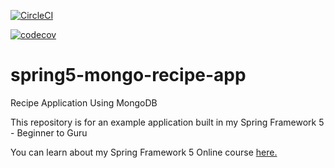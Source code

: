 [![CircleCI](https://circleci.com/gh/robburn/spring5-reactive-mongo-recipe-app.svg?style=svg)](https://circleci.com/gh/robburn/spring5-reactive-mongo-recipe-app)

[![codecov](https://codecov.io/gh/robburn/spring5-reactive-mongo-recipe-app/branch/master/graph/badge.svg)](https://codecov.io/gh/robburn/spring5-reactive-mongo-recipe-app)





# spring5-mongo-recipe-app
Recipe Application Using MongoDB

This repository is for an example application built in my Spring Framework 5 - Beginner to Guru

You can learn about my Spring Framework 5 Online course [here.](http://courses.springframework.guru/p/spring-framework-5-begginer-to-guru/?product_id=363173)
